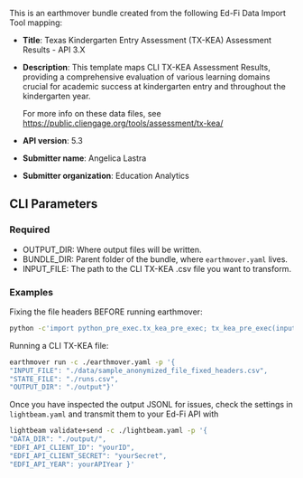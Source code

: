 This is an earthmover bundle created from the following Ed-Fi Data Import Tool mapping:
* **Title**: Texas Kindergarten Entry Assessment (TX-KEA) Assessment Results - API 3.X
* **Description**: This template maps CLI TX-KEA Assessment Results, providing a comprehensive evaluation of various learning domains crucial for academic success at kindergarten entry and throughout the kindergarten year.
    
    For more info on these data files, see https://public.cliengage.org/tools/assessment/tx-kea/

* **API version**: 5.3
* **Submitter name**: Angelica Lastra
* **Submitter organization**: Education Analytics

## CLI Parameters

### Required
- OUTPUT_DIR: Where output files will be written.
- BUNDLE_DIR: Parent folder of the bundle, where `earthmover.yaml` lives.
- INPUT_FILE: The path to the CLI TX-KEA .csv file you want to transform.

### Examples

Fixing the file headers BEFORE running earthmover: 
```bash
python -c'import python_pre_exec.tx_kea_pre_exec; tx_kea_pre_exec(input_file_path="./data/sample_anonymized_file.csv", output_file_path="./data/sample_anonymized_file_fixed_headers.csv")'
```


Running a CLI TX-KEA file:
```bash
earthmover run -c ./earthmover.yaml -p '{
"INPUT_FILE": "./data/sample_anonymized_file_fixed_headers.csv",
"STATE_FILE": "./runs.csv",
"OUTPUT_DIR": "./output"}'
```

Once you have inspected the output JSONL for issues, check the settings in `lightbeam.yaml` and transmit them to your Ed-Fi API with
```bash
lightbeam validate+send -c ./lightbeam.yaml -p '{
"DATA_DIR": "./output/",
"EDFI_API_CLIENT_ID": "yourID",
"EDFI_API_CLIENT_SECRET": "yourSecret",
"EDFI_API_YEAR": yourAPIYear }'
```